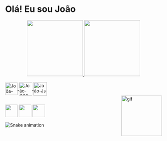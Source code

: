 # Olá! Eu sou João


<div align=center>
    <a href="https://github.com/Hanter-byte">
        <img height="180em"
            src="https://github-readme-stats.vercel.app/api?username=Hanter-byte&show_icons=true&theme=dracula&include_all_commits=true&count_private=true" />
        <img height="180em"
            src="https://github-readme-stats.vercel.app/api/top-langs/?username=Hanter-byte&layout=compact&langs_count=16&theme=dracula" />
</div>

<div style="display: inline_block"><br>
    <img align="center" alt="Joõa-HTML" height="40" width="40"
        src="https://cdn-icons-png.flaticon.com/512/174/174854.png">
    <img align="center" alt="João-CSS" height="43" width="43"
        src="https://cdn-icons-png.flaticon.com/512/1199/1199113.png">
    <img align="center" alt="João-Js" height="43" width="43"
        src="https://cdn-icons-png.flaticon.com/512/1199/1199124.png">
</div>
<img align="right" alt="gif" src="https://c.tenor.com/y2JXkY1pXkwAAAAC/cat-computer.gif" height="130" width="130">

##

</div>

<div>
    <a href="https://instagram.com/joaonogsilva" target="_blank"><img
            src="https://image.flaticon.com/icons/png/512/1419/1419499.png" height="40" width="40" target="_blank"></a>
    <a href="https://www.linkedin.com/in/jo%C3%A3o-pedro-nogueira-538942192/" target="_blank"><img
            src="https://image.flaticon.com/icons/png/512/1384/1384874.png" height="40" width="40" target="_blank"></a>
    <a href="mailto:jp663687@gmail.com"><img
            src="https://img-premium.flaticon.com/png/512/2374/premium/2374447.png?token=exp=1631718372~hmac=0e0bbe4365ff492a2b193c113b3d7f87"
            height="40" width="40" target="_blank"></a>
</div>

![Snake animation](https://github.com/Hanter-byte/Hanter-byte/blob/output/github-contribution-grid-snake.svg)
